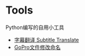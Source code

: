 # Tools
Python编写的自用小工具
- [字幕翻译 Subtitle Translate](Subtitle_Translate/README.md/#sec)
- [GoPro文件修改命名](Rename_GoPro/README.md/#sec)
